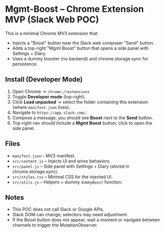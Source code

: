 # Mgmt-Boost – Chrome Extension MVP (Slack Web POC)

This is a minimal Chrome MV3 extension that:
- Injects a "Boost" button near the Slack web composer "Send" button.
- Adds a top-right "Mgmt Boost" button that opens a side panel with Settings + Diary.
- Uses a dummy booster (no backend) and chrome.storage.sync for persistence.

## Install (Developer Mode)

1. Open Chrome → `chrome://extensions`
2. Toggle **Developer mode** (top-right).
3. Click **Load unpacked** → select the folder containing this extension (where `manifest.json` lives).
4. Navigate to `https://app.slack.com/`.
5. Compose a message; you should see **Boost** next to the **Send** button.
6. Top-right nav should include a **Mgmt Boost** button; click to open the side panel.

## Files
- `manifest.json` – MV3 manifest.
- `src/content.js` – Injects UI and wires behaviors.
- `src/panel.js` – Side panel with Settings + Diary (stored in chrome.storage.sync).
- `src/styles.css` – Minimal CSS for the injected UI.
- `src/utils.js` – Helpers + dummy `dummyBoost` function.

## Notes
- This POC does not call Slack or Google APIs.
- Slack DOM can change; selectors may need adjustment.
- If the Boost button does not appear, wait a moment or navigate between channels to trigger the MutationObserver.